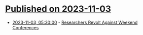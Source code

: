 # [Published on 2023-11-03](index.md)

* [2023-11-03, 05:30:00](https://science.slashdot.org/story/23/11/02/2054227/researchers-revolt-against-weekend-conferences?utm_source=rss1.0mainlinkanon&utm_medium=feed) - [Researchers Revolt Against Weekend Conferences](https://science.slashdot.org/story/23/11/02/2054227/researchers-revolt-against-weekend-conferences?utm_source=rss1.0mainlinkanon&utm_medium=feed)

